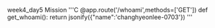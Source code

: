 week4_day5 Mission
'''C
@app.route('/whoami',methods=['GET'])
def get_whoami():
    return jsonify({"name":'changhyeonlee-0703'})
    '''
